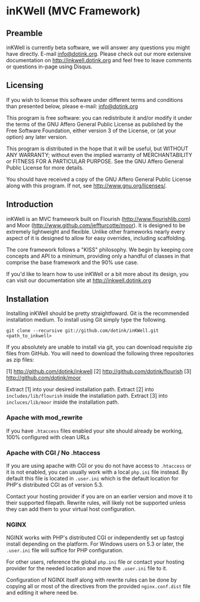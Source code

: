 # inKWell (MVC Framework)

## Preamble 

inKWell is currently beta software, we will answer any questions you might have
directly.  E-mail info@dotink.org.  Please check out our more extensive
documentation on http://inkwell.dotink.org and feel free to leave comments or
questions in-page using Disqus.

## Licensing

If you wish to license this software under different terms and conditions than
presented below, please e-mail: info@dotink.org

This program is free software: you can redistribute it and/or modify it under
the terms of the GNU Affero General Public License as published by the Free
Software Foundation, either version 3 of the License, or (at your option) any
later version.

This program is distributed in the hope that it will be useful, but WITHOUT ANY
WARRANTY; without even the implied warranty of MERCHANTABILITY or FITNESS FOR A
PARTICULAR PURPOSE.  See the GNU Affero General Public License for more details.

You should have received a copy of the GNU Affero General Public License along
with this program. If not, see <http://www.gnu.org/licenses/>.

## Introduction

inKWell is an MVC framework built on Flourish (http://www.flourishlib.com)
and Moor (http://www.github.com/jeffturcotte/moor).  It is designed to be
extremely lightweight and flexible.  Unlike other frameworks nearly every aspect
of it is designed to allow for easy overrides, including scaffolding.

The core framework follows a "KISS" philosophy.  We begin by keeping core
concepts and API to a minimum, providing only a handful of classes in that
comprise the base framework and the 90% use case.

If you'd like to learn how to  use inKWell or a bit more about its design, you
can visit our documentation site at http://inkwell.dotink.org

## Installation

Installing inKWell should be pretty straightfoward.  Git is the recommended
installation medium.  To install using Git simply type the following.

```
git clone --recursive git://github.com/dotink/inKWell.git <path_to_inkwell>
```

If you absolutely are unable to install via git, you can download requisite
zip files from GitHub.  You will need to download the following three
repositories as zip files:

[1] http://github.com/dotink/inkwell
[2] http://github.com/dotink/flourish
[3] http://github.com/dotink/moor

Extract [1] into your desired installation path.  Extract [2] into
`includes/lib/flourish` inside the installation path.  Extract [3] into
`incluces/lib/moor` inside the installation path.

### Apache with mod_rewrite

If you have `.htaccess` files enabled your site should already be working, 100%
configured with clean URLs

### Apache with CGI / No .htaccess

If you are using apache with CGI or you do not have access to `.htaccess` or it
is not enabled, you can usually work with a local `php.ini` file instead.  By
default this file is located in `.user.ini` which is the default location for
PHP's distributed CGI as of version 5.3.

Contact your hosting provider if you are on an earlier version and move it to
their supported filepath.  Rewrite rules, will likely not be supported unless
they can add them to your virtual host configuration.

### NGINX

NGINX works with PHP's distributed CGI or independently set up fastcgi install
depending on the platform.  For Windows users on 5.3 or later, the `.user.ini`
file will suffice for PHP configuration.

For other users, reference the global `php.ini` file or contact your hosting
provider for the needed location and move the `.user.ini` file to it.

Configuration of NGINX itself along with rewrite rules can be done by copying
all or most of the directives from the provided `nginx.conf.dist` file and
editing it where need be.
